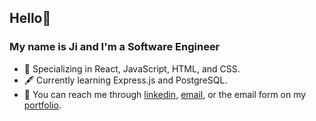 ## Hello👋

### My name is Ji and I'm a Software Engineer

- 🌱 Specializing in React, JavaScript, HTML, and CSS.
- 🖋️ Currently learning Express.js and PostgreSQL.
- 📨 You can reach me through [linkedin](https://www.linkedin.com/in/ji-park), [email](mailto:ji.park@jpnws.com), or the email form on my [portfolio](https://www.jpnws.com/).
